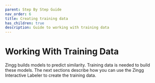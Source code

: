 ```yaml
---
parent: Step By Step Guide
nav_order: 6
title: Creating training data
has_children: true
description: Guide to working with training data
---
```


# Working With Training Data

Zingg builds models to predict similarity. Training data is needed to build these models. The next sections describe how you can use the Zingg Interactive Labeler to create the training data.
